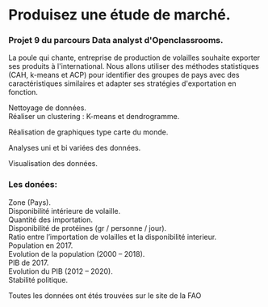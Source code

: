 # Produisez une étude de marché.  
### Projet 9 du parcours Data analyst d'Openclassrooms.  
La poule qui chante, entreprise de production de volailles souhaite exporter ses produits à l'international. Nous allons utiliser des méthodes statistiques (CAH, k-means et ACP) pour identifier des groupes de pays avec des caractéristiques similaires et adapter ses stratégies d'exportation en fonction.


Nettoyage de données.   
Réaliser un clustering : K-means et dendrogramme.  

Réalisation de graphiques type carte du monde.  
 
Analyses uni et bi variées des données.  

Visualisation des données.  




### Les donées:  
Zone (Pays).  
Disponibilité intérieure de volaille.  
Quantité des importation.  
Disponibilité de protéines (gr / personne / jour).  
Ratio entre l’importation de volailles et la disponibilité interieur.  
Population en 2017.  
Evolution de la population (2000 – 2018).  
PIB de 2017.  
Evolution du PIB (2012 – 2020).  
Stabilité politique.  

Toutes les données ont étés trouvées sur le site de la FAO 

